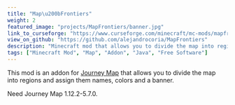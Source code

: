```yaml
---
title: "Map\u200bFrontiers"
weight: 2
featured_image: "projects/MapFrontiers/banner.jpg"
link_to_curseforge: "https://www.curseforge.com/minecraft/mc-mods/mapfrontiers"
view_on_github: "https://github.com/alejandrocoria/MapFrontiers"
description: "Minecraft mod that allows you to divide the map into regions and assign them names, colors and a banner."
tags: ["Minecraft Mod", "Map", "Addon", "Java", "Free Software"]
---
```


This mod is an addon for [Journey Map](https://www.curseforge.com/minecraft/mc-mods/journeymap) that allows you to divide the map into regions and assign them names, colors and a banner.

Need Journey Map 1.12.2-5.7.0.

